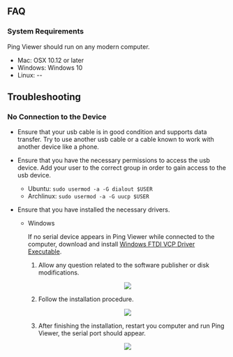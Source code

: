 ## FAQ

### System Requirements

Ping Viewer should run on any modern computer.

- Mac: OSX 10.12 or later
- Windows: Windows 10
- Linux: --

## Troubleshooting

### No Connection to the Device

- Ensure that your usb cable is in good condition and supports data transfer. Try to use another usb cable or a cable known to work with another device like a phone.

- Ensure that you have the necessary permissions to access the usb device. Add your user to the correct group in order to gain access to the usb device.

   - Ubuntu: `sudo usermod -a -G dialout $USER`
   - Archlinux: `sudo usermod -a -G uucp $USER`

- Ensure that you have installed the necessary drivers.
  - Windows

    If no serial device appears in Ping Viewer while connected to the computer, download and install [Windows FTDI VCP Driver Executable](https://cdn.sparkfun.com/assets/learn_tutorials/7/4/CDM21228_Setup.exe).

    1. Allow any question related to the software publisher or disk modifications.
    <p align="center">
    <img src="https://i.imgur.com/rqY8YJA.jpg">
    </p>

    2. Follow the installation procedure.
    <p align="center">
    <a href="http://i.imgur.com/r2psVwz.jpg">
        <img src="https://imgur.com/r2psVwz.jpg">
    </a>
    </p>

    3. After finishing the installation, restart you computer and run Ping Viewer, the serial port should appear.

    <p align="center">
    <img src="https://i.imgur.com/yKfPuJx.jpg">
    </p>
